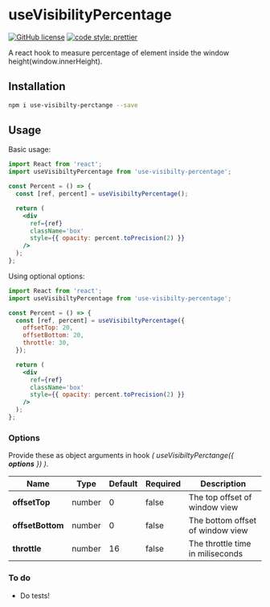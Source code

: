 # useVisibilityPercentage

[![GitHub license](https://img.shields.io/github/license/fkrasnowski/useVisibilityPercentage)](https://github.com/fkrasnowski/useVisibilityPercentage/blob/master/LICENSE)
[![code style: prettier](https://img.shields.io/badge/code_style-prettier-ff69b4.svg)](https://github.com/prettier/prettier)

A react hook to measure percentage of element inside the window height(window.innerHeight).

## Installation

```sh
npm i use-visibilty-perctange --save
```

## Usage

Basic usage:

```jsx
import React from 'react';
import useVisibiltyPercentage from 'use-visibilty-percentage';

const Percent = () => {
  const [ref, percent] = useVisibiltyPercentage();

  return (
    <div
      ref={ref}
      className='box'
      style={{ opacity: percent.toPrecision(2) }}
    />
  );
};
```

Using optional options:

```jsx
import React from 'react';
import useVisibiltyPercentage from 'use-visibilty-percentage';

const Percent = () => {
  const [ref, percent] = useVisibiltyPercentage({
    offsetTop: 20,
    offsetBottom: 20,
    throttle: 30,
  });

  return (
    <div
      ref={ref}
      className='box'
      style={{ opacity: percent.toPrecision(2) }}
    />
  );
};
```

### Options

Provide these as object arguments in hook _( useVisibiltyPerctange({ **options** }) )_.

| Name             | Type   | Default | Required | Description                      |
| ---------------- | ------ | ------- | -------- | -------------------------------- |
| **offsetTop**    | number | 0       | false    | The top offset of window view    |
| **offsetBottom** | number | 0       | false    | The bottom offset of window view |
| **throttle**     | number | 16      | false    | The throttle time in miliseconds |

### To do

- Do tests!
